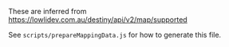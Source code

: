These are inferred from https://lowlidev.com.au/destiny/api/v2/map/supported

See `scripts/prepareMappingData.js` for how to generate this file.
